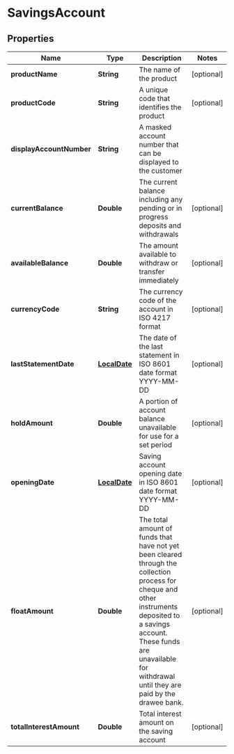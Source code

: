 # SavingsAccount

## Properties
Name | Type | Description | Notes
------------ | ------------- | ------------- | -------------
**productName** | **String** | The name of the product |  [optional]
**productCode** | **String** | A unique code that identifies the product |  [optional]
**displayAccountNumber** | **String** | A masked account number that can be displayed to the customer | 
**currentBalance** | **Double** | The current balance including any pending or in progress deposits and withdrawals |  [optional]
**availableBalance** | **Double** | The amount available  to withdraw or transfer immediately |  [optional]
**currencyCode** | **String** | The currency code of the account in ISO 4217 format |  [optional]
**lastStatementDate** | [**LocalDate**](LocalDate.md) | The date of the last statement in ISO 8601 date format YYYY-MM-DD |  [optional]
**holdAmount** | **Double** | A portion of account balance unavailable for use for a set period |  [optional]
**openingDate** | [**LocalDate**](LocalDate.md) | Saving account opening date in ISO 8601 date format YYYY-MM-DD |  [optional]
**floatAmount** | **Double** | The total amount of funds that have not yet been cleared through the collection process for cheque and other instruments deposited to a savings account. These funds are unavailable for withdrawal until they are paid by the drawee bank. |  [optional]
**totalInterestAmount** | **Double** | Total interest amount on the saving account |  [optional]
